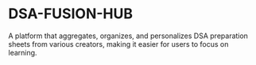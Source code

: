 # DSA-FUSION-HUB
A platform that aggregates, organizes, and personalizes DSA preparation sheets from various creators, making it easier for users to focus on learning.

